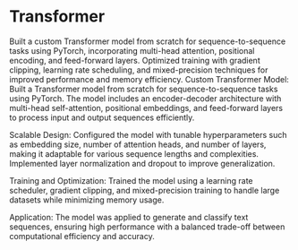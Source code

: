# Transformer
Built a custom Transformer model from scratch for sequence-to-sequence tasks using PyTorch, incorporating multi-head attention, positional encoding, and feed-forward layers. Optimized training with gradient clipping, learning rate scheduling, and mixed-precision techniques for improved performance and memory efficiency.
Custom Transformer Model: Built a Transformer model from scratch for sequence-to-sequence tasks using PyTorch. The model includes an encoder-decoder architecture with multi-head self-attention, positional embeddings, and feed-forward layers to process input and output sequences efficiently.

Scalable Design: Configured the model with tunable hyperparameters such as embedding size, number of attention heads, and number of layers, making it adaptable for various sequence lengths and complexities. Implemented layer normalization and dropout to improve generalization.

Training and Optimization: Trained the model using a learning rate scheduler, gradient clipping, and mixed-precision training to handle large datasets while minimizing memory usage.

Application: The model was applied to generate and classify text sequences, ensuring high performance with a balanced trade-off between computational efficiency and accuracy.
